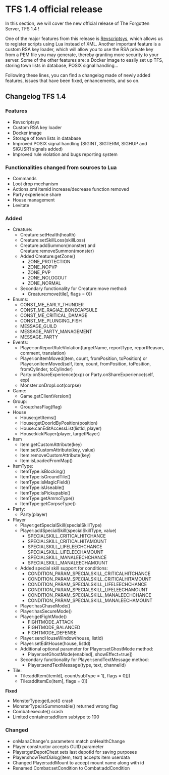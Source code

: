 # TFS 1.4 official release

In this section, we will cover the new official release of The Forgotten Server, TFS 1.4 !

One of the major features from this release is [Revscriptsys](https://github.com/otland/forgottenserver/wiki/Revscriptsys), which allows us to register scripts using Lua instead of XML. Another important feature is a custom RSA key loader, which will allow you to use the RSA private key from a PEM file you may generate, thereby granting more security to your server. Some of the other features are: a Docker image to easily set up TFS, storing town lists in database, POSIX signal handling...

Following these lines, you can find a changelog made of newly added features, issues that have been fixed, enhancements, and so on.

## Changelog TFS 1.4

### Features

* Revscriptsys
* Custom RSA key loader
* Docker image
* Storage of town lists in database
* Improved POSIX signal handling \(SIGINT, SIGTERM, SIGHUP and SIGUSR1 signals added\)
* Improved rule violation and bugs reporting system

### Functionalities changed from sources to Lua

* Commands
* Loot drop mechanism
* Actions.xml itemid increase/decrease function removed
* Party experience share
* House management
* Levitate

### Added

* Creature:
  * Creature:setHealth\(health\)
  * Creature:setSkillLoss\(skillLoss\)
  * Creature:addSummon\(monster\) and Creature:removeSummon\(monster\)
  * Added Creature:getZone\(\)
    * ZONE\_PROTECTION
    * ZONE\_NOPVP
    * ZONE\_PVP
    * ZONE\_NOLOGOUT
    * ZONE\_NORMAL
  * Secondary functionality for Creature:move method:
    * Creature:move\(tile\[, flags = 0\]\)
* Enums:
  * CONST\_ME\_EARLY\_THUNDER
  * CONST\_ME\_RAGIAZ\_BONECAPSULE
  * CONST\_ME\_CRITICAL\_DAMAGE
  * CONST\_ME\_PLUNGING\_FISH
  * MESSAGE\_GUILD
  * MESSAGE\_PARTY\_MANAGEMENT
  * MESSAGE\_PARTY
* Events:
  * Player:onReportRuleViolation\(targetName, reportType, reportReason, comment, translation\)
  * Player:onItemMoved\(item, count, fromPosition, toPosition\) or Player.onItemMoved\(self, item, count, fromPosition, toPosition, fromCylinder, toCylinder\)
  * Party:onShareExperience\(exp\) or Party.onShareExperience\(self, exp\)
  * Monster:onDropLoot\(corpse\)
* Game:
  * Game.getClientVersion\(\)
* Group:
  * Group:hasFlag\(flag\)
* House
  * House:getItems\(\)
  * House:getDoorIdByPosition\(position\)
  * House:canEditAccessList\(listId, player\)
  * House:kickPlayer\(player, targetPlayer\)
* Item
  * Item:getCustomAttribute\(key\)
  * Item:setCustomAttribute\(key, value\)
  * Item:removeCustomAttribute\(key\)
  * Item:isLoadedFromMap\(\)
* ItemType:
  * ItemType:isBlocking\(\)
  * ItemType:isGroundTile\(\)
  * ItemType:isMagicField\(\)
  * ItemType:isUseable\(\)
  * ItemType:isPickupable\(\)
  * ItemType:getAmmoType\(\)
  * ItemType:getCorpseType\(\)
* Party:
  * Party\(player\)
* Player
  * Player:getSpecialSkill\(specialSkillType\)
  * Player:addSpecialSkill\(specialSkillType, value\)
    * SPECIALSKILL\_CRITICALHITCHANCE
    * SPECIALSKILL\_CRITICALHITAMOUNT
    * SPECIALSKILL\_LIFELEECHCHANCE SPECIALSKILL\_LIFELEECHAMOUNT
    * SPECIALSKILL\_MANALEECHCHANCE
    * SPECIALSKILL\_MANALEECHAMOUNT
  * Added special skill support for conditions:
    * CONDITION\_PARAM\_SPECIALSKILL\_CRITICALHITCHANCE
    * CONDITION\_PARAM\_SPECIALSKILL\_CRITICALHITAMOUNT
    * CONDITION\_PARAM\_SPECIALSKILL\_LIFELEECHCHANCE
    * CONDITION\_PARAM\_SPECIALSKILL\_LIFELEECHAMOUNT
    * CONDITION\_PARAM\_SPECIALSKILL\_MANALEECHCHANCE
    * CONDITION\_PARAM\_SPECIALSKILL\_MANALEECHAMOUNT
  * Player:hasChaseMode\(\)
  * Player:hasSecureMode\(\)
  * Player:getFightMode\(\)
    * FIGHTMODE\_ATTACK
    * FIGHTMODE\_BALANCED
    * FIGHTMODE\_DEFENSE
  * Player:sendHouseWindow\(house, listId\)
  * Player:setEditHouse\(house, listId\)
  * Additional optional parameter for Player:setGhostMode method:
    * Player:setGhostMode\(enabled\[, showEffect=true\]\)
  * Secondary functionality for Player:sendTextMessage method:
    * Player:sendTextMessage\(type, text, channelId\)
* Tile:
  * Tile:addItem\(itemId\[, count/subType = 1\[, flags = 0\]\]\)
  * Tile:addItemEx\(item\[, flags = 0\]\)

**Fixed**

* MonsterType:getLoot\(\) crash
* MonsterType:isSummonable\(\) returned wrong flag
* Combat:execute\(\) crash
* Limited container:addItem subtype to 100

### Changed

* onManaChange's parameters match onHealthChange
* Player constructor accepts GUID parameter
* Player:getDepotChest sets last depotId for saving purposes
* Player:showTextDialog\(item, text\) accepts item userdata
* Changed Player:addMount to accept mount name along with id
* Renamed Combat:setCondition to Combat:addCondition



